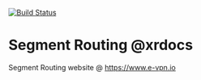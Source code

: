 [![Build Status](https://travis-ci.org/xrdocs/segment-routing.svg?branch=gh-pages)](https://travis-ci.org/xrdocs/segment-routing)


# Segment Routing @xrdocs
Segment Routing website @  <https://www.e-vpn.io>
